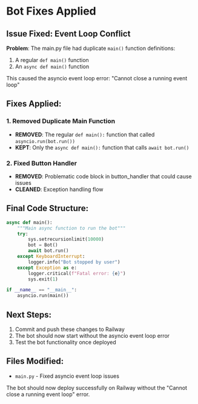 # Bot Fixes Applied

## Issue Fixed: Event Loop Conflict

**Problem**: The main.py file had duplicate `main()` function definitions:
1. A regular `def main()` function
2. An `async def main()` function  

This caused the asyncio event loop error: "Cannot close a running event loop"

## Fixes Applied:

### 1. Removed Duplicate Main Function
- **REMOVED**: The regular `def main():` function that called `asyncio.run(bot.run())`
- **KEPT**: Only the `async def main():` function that calls `await bot.run()`

### 2. Fixed Button Handler
- **REMOVED**: Problematic code block in button_handler that could cause issues
- **CLEANED**: Exception handling flow

## Final Code Structure:
```python
async def main():
    """Main async function to run the bot"""
    try:
        sys.setrecursionlimit(10000)
        bot = Bot()
        await bot.run()
    except KeyboardInterrupt:
        logger.info("Bot stopped by user")
    except Exception as e:
        logger.critical(f"Fatal error: {e}")
        sys.exit(1)

if __name__ == "__main__":
    asyncio.run(main())
```

## Next Steps:
1. Commit and push these changes to Railway
2. The bot should now start without the asyncio event loop error
3. Test the bot functionality once deployed

## Files Modified:
- `main.py` - Fixed asyncio event loop issues

The bot should now deploy successfully on Railway without the "Cannot close a running event loop" error.
